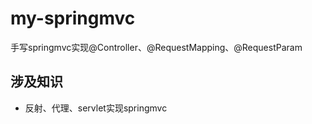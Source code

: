 # my-springmvc
手写springmvc实现@Controller、@RequestMapping、@RequestParam

## 涉及知识 

- 反射、代理、servlet实现springmvc
